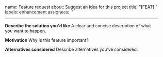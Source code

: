 name: Feature request
about: Suggest an idea for this project
title: "[FEAT] "
labels: enhancement
assignees: ''

---

**Describe the solution you'd like**
A clear and concise description of what you want to happen.

**Motivation**
Why is this feature important?

**Alternatives considered**
Describe alternatives you've considered.
